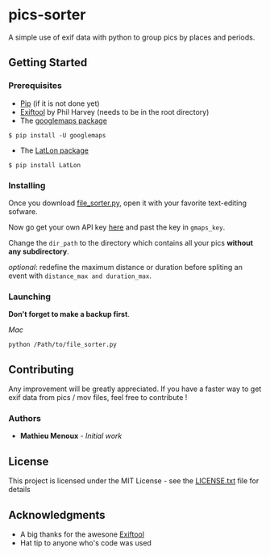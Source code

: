 # pics-sorter

A simple use of exif data with python to group pics by places and periods.

## Getting Started

### Prerequisites

* [Pip](https://pip.pypa.io/en/stable/installing/) (if it is not done yet)
* [Exiftool](http://owl.phy.queensu.ca/~phil/exiftool/) by Phil Harvey (needs to be in the root directory)
* The [googlemaps package](https://github.com/googlemaps/google-maps-services-python)
```
$ pip install -U googlemaps
```
* The [LatLon package](https://pypi.python.org/pypi/LatLon)
```
$ pip install LatLon
```

### Installing

Once you download [file_sorter.py](file_sorter.py), open it with your favorite text-editing sofware.

Now go get your own API key [here](https://developers.google.com/maps/documentation/geocoding/start#get-a-key) and past the key in `gmaps_key`.

Change the `dir_path` to the directory which contains all your pics **without any subdirectory**.

*optional*: redefine the maximum distance or duration before spliting an event with `distance_max and duration_max`. 

### Launching

**Don't forget to make a backup first**.

*Mac*
```
python /Path/to/file_sorter.py
```

## Contributing

Any improvement will be greatly appreciated.
If you have a faster way to get exif data from pics / mov files, feel free to contribute !

### Authors

* **Mathieu Menoux** - *Initial work*

## License

This project is licensed under the MIT License - see the [LICENSE.txt](LICENSE.txt) file for details

## Acknowledgments

* A big thanks for the awesone [Exiftool](http://owl.phy.queensu.ca/~phil/exiftool/)
* Hat tip to anyone who's code was used
